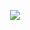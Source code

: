 <p align="center">
<img src="https://media.licdn.com/dms/image/D4E16AQGl2NoKVMi4rg/profile-displaybackgroundimage-shrink_350_1400/0/1694421756330?e=1700092800&v=beta&t=Z05oIoYXorb-BxfiF1U2uJS4GmUqaTrmjouCChEetho" />
</p>

